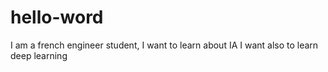 # hello-word
I am a french engineer student, I want to learn about IA
I want also to learn deep learning

